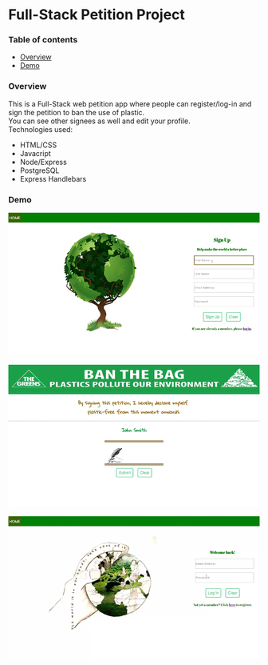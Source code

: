 # Full-Stack Petition Project

### Table of contents

*   [Overview](#overview)
*   [Demo](#demo)

### Overview

This is a Full-Stack web petition app where people can register/log-in and sign the petition to ban the use of plastic.<br/>
You can see other signees as well and edit your profile. <br/>
Technologies used:
*   HTML/CSS
*   Javacript
*   Node/Express
*   PostgreSQL
*   Express Handlebars
### Demo
<p align="center">
<img src="gifs/petition1.gif"/>
<br/>
<br/>
<img src="gifs/petition2.gif"/>
<br/>
<br/>
<img src="gifs/petition3.gif"/>
</p>
